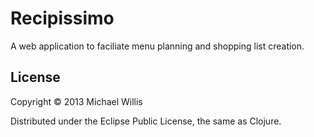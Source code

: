 # Recipissimo

A web application to faciliate menu planning and shopping list creation.

## License

Copyright © 2013 Michael Willis

Distributed under the Eclipse Public License, the same as Clojure.
